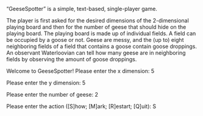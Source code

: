 “GeeseSpotter” is a simple, text-based, single-player game.

The player is first asked for the desired dimensions of the 2-dimensional playing board and then for the number of geese that should hide on the playing board. The playing board is made up of individual fields. A field can be occupied by a goose or not. Geese are messy, and the (up to) eight neighboring fields of a field that contains a goose contain goose droppings. An observant Waterloovian can tell how many geese are in neighboring fields by observing the amount of goose droppings.

Welcome to GeeseSpotter!
Please enter the x dimension: 5

Please enter the y dimension: 5

Please enter the number of geese: 2

Please enter the action ([S]how; [M]ark; [R]estart; [Q]uit): S
